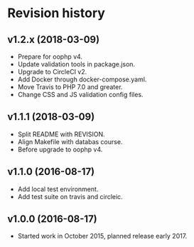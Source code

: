 Revision history
===================


v1.2.x (2018-03-09)
--------------------

* Prepare for oophp v4.
* Update validation tools in package.json.
* Upgrade to CircleCI v2.
* Add Docker through docker-compose.yaml.
* Move Travis to PHP 7.0 and greater.
* Change CSS and JS validation config files.


v1.1.1 (2018-03-09)
--------------------

* Split README with REVISION.
* Align Makefile with databas course.
* Before upgrade to oophp v4.


v1.1.0 (2016-08-17)
--------------------

* Add local test environment.
* Add test suite on travis and circleic.


v1.0.0 (2016-08-17)
--------------------

* Started work in October 2015, planned release early 2017.
